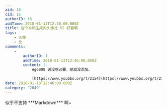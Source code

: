 ```yaml
---
aid: 18
cid: 16
authorID: 16
addTime: 2018-01-13T12:30:00.000Z
title: 这个自动生成的头像比 V2 好看啊
tags:
    - 头像
    - 比
comments:
    -
        authorID: 1
        addTime: 2018-01-13T12:46:00.000Z
        content: |-
            ego008 说没啥必要，他就没添加。

            [https://www.youbbs.org/t/2154](https://www.youbbs.org/t/2154)
date: 2018-01-13T12:46:00.000Z
category: '2049'
---
```


似乎不支持 \*\*\*Markdown\*\*\* 啊~
